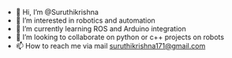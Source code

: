 - 👋 Hi, I’m @Suruthikrishna
- 👀 I’m interested in robotics and automation
- 🌱 I’m currently learning ROS and Arduino integration
- 💞️ I’m looking to collaborate on python or c++ projects on robots
- 📫 How to reach me via mail suruthikrishna171@gmail.com


<!---
Suruthikrishna/Suruthikrishna is a ✨ special ✨ repository because its `README.md` (this file) appears on your GitHub profile.
You can click the Preview link to take a look at your changes.
--->
